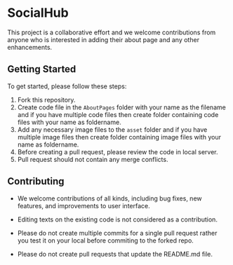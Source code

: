 # SocialHub 

This project is a collaborative effort and we welcome contributions from anyone who is interested in adding their about page and any other enhancements. 

## Getting Started

To get started, please follow these steps:

1. Fork this repository.
2. Create code file in the `AboutPages` folder with your name as the filename and if you have multiple code files then create folder containing code files with your name as foldername.
3. Add any necessary image files to the `asset` folder and if you have multiple image files then create folder containing image files with your name as foldername.
4. Before creating a pull request, please review the code in local server.
5. Pull request should not contain any merge conflicts.

## Contributing

* We welcome contributions of all kinds, including bug fixes, new features, and improvements to user interface.

* Editing texts on the existing code is not considered as a contribution.

* Please do not create multiple commits for a single pull request rather you test it on your local before commiting to the forked repo. 

* Please do not create pull requests that update the README.md file.




